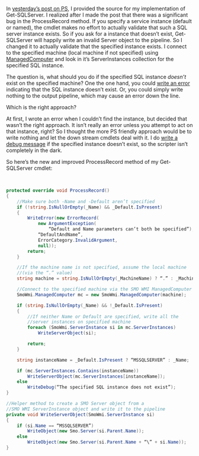 In [yesterday’s post on
PS](http://devhawk.net/2007/02/06/Perusing+Powershell+Part+1+GetSQLServer.aspx),
I provided the source for my implementation of Get-SQLServer. I realized
after I made the post that there was a significant bug in the
ProcessRecord method. If you specify a service instance (default or
named), the cmdlet makes no effort to actually validate that such a SQL
server instance exists. So if you ask for a instance that doesn’t exist,
Get-SQLServer will happily write an invalid Server object to the
pipeline. So I changed it to actually validate that the specified
instance exists. I connect to the specified machine (local machine if
not specified) using
[ManagedComputer](http://msdn2.microsoft.com/library/microsoft.sqlserver.management.smo.wmi.managedcomputer.aspx)
and look in it’s ServerInstances collection for the specified SQL
instance.

The question is, what should you do if the specified SQL instance
*doesn’t* exist on the specified machine? One the one hand, you could
[write an
error](http://msdn2.microsoft.com/library/system.management.automation.cmdlet.writeerror.aspx)
indicating that the SQL instance doesn’t exist. Or, you could simply
write nothing to the output pipeline, which may cause an error down the
line.

Which is the right approach?

At first, I wrote an error when I couldn’t find the instance, but
decided that wasn’t the right approach. It isn’t really an error unless
you attempt to act on that instance, right? So I thought the more PS
friendly approach would be to write nothing and let the down stream
cmdlets deal with it. I do [write a debug
message](http://msdn2.microsoft.com/library/system.management.automation.cmdlet.writedebug.aspx)
if the specified instance doesn’t exist, so the scripter isn’t
completely in the dark.

So here’s the new and improved ProcessRecord method of my Get-SQLServer
cmdlet:

 

``` csharp
protected override void ProcessRecord()
{
    //Make sure both -Name and -Default aren’t specified
    if (!string.IsNullOrEmpty(_Name) && _Default.IsPresent)
    {
        WriteError(new ErrorRecord(
            new ArgumentException(
                “Default and Name parameters can’t both be specified”),
            “DefaultAndName”,
            ErrorCategory.InvalidArgument,
            null));
        return;
    }

    //If the machine name is not specified, assume the local machine
    //(via the “.” value)
    string machine = string.IsNullOrEmpty(_MachineName) ? “.” : _MachineName;

    //Connect to the specified machine via the SMO WMI ManagedComputer object
    SmoWmi.ManagedComputer mc = new SmoWmi.ManagedComputer(machine);

    if (string.IsNullOrEmpty(_Name) && !_Default.IsPresent)
    {
        //If neither Name or Default are specified, write all the
        //server instances on specified machine
        foreach (SmoWmi.ServerInstance si in mc.ServerInstances)
            WriteServerObject(si);

        return;
    }

    string instanceName = _Default.IsPresent ? “MSSQLSERVER” : _Name;

    if (mc.ServerInstances.Contains(instanceName))
        WriteServerObject(mc.ServerInstances[instanceName]);
    else
        WriteDebug(“The specified SQL instance does not exist”);
}

//Helper method to create a SMO Server object from a
//SMO WMI ServerInstance object and write it to the pipeline
private void WriteServerObject(SmoWmi.ServerInstance si)
{
    if (si.Name == “MSSQLSERVER”)
        WriteObject(new Smo.Server(si.Parent.Name));
    else
        WriteObject(new Smo.Server(si.Parent.Name + “\” + si.Name));
}
```
